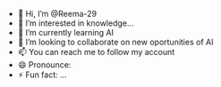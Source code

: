 - 👋 Hi, I’m @Reema-29
- 👀 I’m interested in knowledge...
- 🌱 I’m currently learning AI
- 💞️ I’m looking to collaborate on new oportunities of AI
- 📫 You can reach me to follow my account
- 😄 Pronounce: 
- ⚡ Fun fact: ...

<!---
Reema-29/Reema-29 is a ✨ special ✨ repository because its `README.md` (this file) appears on your GitHub profile.
You can click the Preview link to take a look at your changes.
--->
